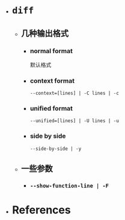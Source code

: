- # `diff`

  - ## 几种输出格式

    - ### normal format

      默认格式

    - ### context format

      `--context=[lines] | -C lines | -c `

    - ### unified format

      `--unified=[lines] | -U lines | -u`

    - ### side by side

      `--side-by-side | -y`

  - ## 一些参数

    - ### `--show-function-line | -F`
      
    
  
- # References

  [1]: https://www.gnu.org/software/diffutils/manual/html_node/index.html#SEC_Contents	"Comparing and Merging Files"

